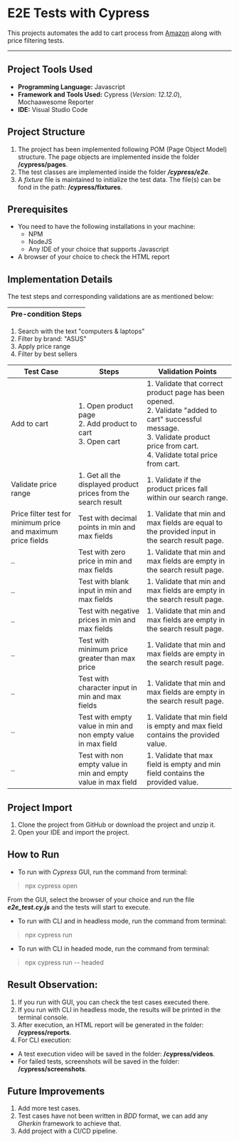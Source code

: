 # E2E Tests with Cypress

This projects automates the add to cart process from [Amazon](https://www.amazon.com/) along with price filtering tests.
***

## Project Tools Used
- **Programming Language:** Javascript
- **Framework and Tools Used:** Cypress (*Version: 12.12.0*), Mochaawesome Reporter
- **IDE:** Visual Studio Code

## Project Structure

1. The project has been implemented following POM (Page Object Model) structure. The page objects are implemented inside the folder **/cypress/pages**.
2. The test classes are implemented inside the folder ***/cypress/e2e***.
3. A *fixture* file is maintained to initialize the test data. The file(s) can be fond in the path: **/cypress/fixtures**.

## Prerequisites

- You need to have the following installations in your machine:
    - NPM
    - NodeJS
    - Any IDE of your choice that supports Javascript
- A browser of your choice to check the HTML report

## Implementation Details

The test steps and corresponding validations are as mentioned below:

Pre-condition Steps |
--- |
1. Search with the text "computers & laptops" 
2. Filter by brand: "ASUS"
3. Apply price range
4. Filter by best sellers 

Test Case | Steps | Validation Points |
--- | --- | --- |
Add to cart | 1. Open product page <br> 2. Add product to cart <br> 3. Open cart | 1. Validate that correct product page has been opened. <br> 2. Validate "added to cart" successful message. <br> 3. Validate product price from cart. <br> 4. Validate total price from cart. |
Validate price range | 1. Get all the displayed product prices from the search result | 1. Validate if the product prices fall within our search range. |
Price filter test for minimum price and maximum price fields | Test with decimal points in min and max fields | 1. Validate that min and max fields are equal to the provided input in the search result page. |
 .. | Test with zero price in min and max fields | 1. Validate that min and max fields are empty in the search result page. |
 .. | Test with blank input in min and max fields | 1. Validate that min and max fields are empty in the search result page. |
 .. | Test with negative prices in min and max fields | 1. Validate that min and max fields are empty in the search result page. |
 .. | Test with minimum price greater than max price | 1. Validate that min and max fields are empty in the search result page. |
 .. | Test with character input in min and max fields | 1. Validate that min and max fields are empty in the search result page. |
 .. | Test with empty value in min and non empty value in max field | 1. Validate that min field is empty and max field contains the provided value. |
 .. | Test with non empty value in min and empty value in max field | 1. Validate that max field is empty and min field contains the provided value. |
 
 ## Project Import

1. Clone the project from GitHub or download the project and unzip it.
2. Open your IDE and import the project.

## How to Run
- To run with *Cypress* GUI, run the command from terminal:

 > npx cypress open
  
  From the GUI, select the browser of your choice and run the file ***e2e_test.cy.js*** and the tests will start to execute.
  
- To run with CLI and in headless mode, run the command from terminal:

> npx cypress run

- To run with CLI in headed mode, run the command from terminal:

> npx cypress run -- headed

## Result Observation:

1. If you run with GUI, you can check the test cases executed there.
2. If you run with CLI in headless mode, the results will be printed in the terminal console.
3. After execution, an HTML report will be generated in the folder: **/cypress/reports**.
4. For CLI execution:
- A test execution video will be saved in the folder: **/cypress/videos**.
- For failed tests, screenshots will be saved in the folder: **/cypress/screenshots**.

## Future Improvements

1. Add more test cases.
2. Test cases have not been written in *BDD* format, we can add any *Gherkin* framework to achieve that.
3. Add project with a CI/CD pipeline.
